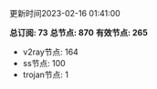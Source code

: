更新时间2023-02-16 01:41:00

**总订阅: 73**
**总节点: 870**
**有效节点: 265**
- v2ray节点: 164
- ss节点: 100
- trojan节点: 1

